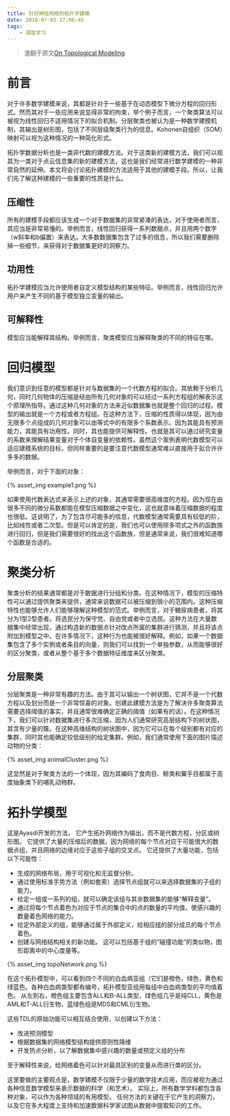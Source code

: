 ```yaml
---
title: 针对神经网络的拓扑学建模
date: 2018-07-03 17:06:45
tags:
    - 深度学习
---
```


> 渣翻于原文[On Topological Modeling](https://www.ayasdi.com/blog/topology/on-topological-modeling/)

# 前言

对于许多数学建模来说，其都是针对于一些基于在动态模型下微分方程的回归形式。然而其对于一些应用来说显得非常的拘束，举个例子而言，一个聚类算法可以被视为线性回归不适用情况下的拟合机制。分层聚类也被认为是一种数学建模机制，其输出是树形图，包括了不同层级聚类行为的信息。Kohonen自组织（SOM）映射可以视为这种情况的一种简化形式。

拓扑学数据分析也是一类非代数的建模方法。对于这类新的建模方法，我们可以视其为一类对于点云信息集的新的建模方法，这也是我们经常进行数学建模的一种非常自然的延伸。本文将会讨论拓扑建模的方法适用于其他的建模手段。所以，让我们先了解这种建模的一些重要的性质是什么。

## 压缩性

所有的建模手段都应该生成一个对于数据集的非常紧凑的表达，对于使用者而言，其应当是非常易懂的。举例而言，线性回归获得一系列数据点，并且用两个数字（w斜率和b偏置）来表达。大多数数据集包含了过多的信息，所以我们需要删除掉一些细节，来获得对于数据集更好的洞察力。

## 功用性

拓扑学建模应当允许使用者自定义模型结构的某些特征。举例而言，线性回归允许用户来产生不同的基于模型独立变量的输出。

## 可解释性

模型应当能解释其结构。举例而言，聚类模型应当解释聚类的不同的特征在哪。

# 回归模型

我们意识到任意的模型都是针对与数据集的一个代数方程的拟合。其依赖于分析几何，同时几何物体的压缩是经由所有几何对象的可以经过一系列方程组的解表示这个原理所指导。通过这种几何对象的方法来近似数据集也就是整个回归的过程。模型的输出就是一个方程或者方程组。在这种方法下，压缩的性质得以体现，因为由无限多个点组成的几何对象可以由等式中的有限多个系数表示。因为其能具有预测能力，其能具有功用性。同时，其也能提供可解释性。也就是其可以通过研究变量的系数来理解结果变量对于个体自变量的依赖性。虽然这个案例表明代数模型可以适应建模系统的目标，但同样重要的是要注意代数模型通常难以直接用于拟合许许多多的数据。

举例而言，对于下面的对象：

{% asset_img example1.png %}

如果使用代数表达式来表示上述的对象，其通常需要很高维度的方程。因为现在由很多不同的微分系数都能在模型压缩数据之中变化，这也就意味着压缩数据的程度也很低。这说明了，为了包含尽可能多的信息，代数模型通常需要具有较低的阶，比如线性或者二次型。但是可以肯定的是，我们也可以使用除多项式之外的函数族进行回归，但是我们需要很好的找出这个函数族，但是通常来说，我们很难知道哪个函数是合适的。

# 聚类分析

聚类分析的结果通常都是对于数据进行分组和分类。在这种情况下，模型的压缩特性可以通过提供聚类来提供，通常来说数据可以被压缩到很小的范围内。这种压缩特性也能够允许人们能够理解这种模型的范式。举例而言，对于糖尿病患者，将其分为1型2型患者。将选民分为保守党、自由党或者中立选民。这种方法在大量数据集中经常出现，通过构造新的数据点针对改点所属的集群进行猜测，并且将该点附加到模型之中。在许多情况下，这种行为也能被很好解释。例如，如果一个数据集包含了多个实例或者条目的向量，则我们可以找到一个单独参数，从而能够很好的区分聚类，或者从整个基于多个数据特征维度来区分聚类。

## 分层聚类

分层聚类是一种非常有趣的方法。由于其可以输出一个树状图，它并不是一个代数方程以及划分而是一个非常惊喜的对象。创建此建模方法是为了解决许多聚类算法需要选择阈值的事实，并且通常很难确定正确的阈值（如果有的话）。在这种情况下，我们可以针对数据集进行多次压缩，因为人们通常研究高层结构下的树状图，其含有少量的簇。在这种高维结构的树状图中，因为它可以在每个级别都有对应的集群，同时其也能确定较低级别的给定集群。例如，我们通常使用下面的图片描述动物的分类：

{% asset_img animalCluster.png %}

这显然是对于聚类方法的一个体现，因为其编码了食肉目、鲸类和翼手目都属于高度抽象类下的哺乳动物群。

# 拓扑学模型

这是Ayasdi开发的方法。 它产生拓扑网络作为输出，而不是代数方程，分区或树形图。 它提供了大量的压缩后的数据，因为网络的每个节点对应于可能很大的数据点组，并且网络的边缘对应于这些子组的交叉点。 它还提供了大量功能，包括以下可能性：

+ 生成的网络布局，用于可视化和无监督分析。
+ 通过使用标准手势方法（例如套索）选择节点组就可以来选择数据集的子组的能力。
+ 给定一组或一系列的组，就可以确定该组与其余数据集的能够“解释变量”。
+ 通过将每个节点着色为对应于节点的集合中的点的数量的平均值，使感兴趣的数量着色网络的能力。
+ 给定外部定义的组，能够通过属于外部定义，给相应组的部分成员的每个节点着色。
+ 创建与网络结构相关的新功能。 这可以包括基于组的“碰撞功能”的类似物，图形距离中的中心度量等。

{% asset_img topoNetwork.png %}

在这个拓扑模型中，可以看到四个不同的白血病亚组（它们是橙色，绿色，黄色和绿蓝色。各种白血病类型都有编号，拓扑模型亚组用每组中白血病类型的平均值着色。 从左到右，橙色组主要包含ALL和B-ALL类型，绿色组几乎是纯CLL，黄色是AML和T-ALL衍生物，蓝绿色组是MDS和CML衍生物。

这些TDL的原始功能可以相互结合使用，以创建以下方法：

+ 改进预测模型
+ 根据数据集的网络模型结构提供原则性降维
+ 开发热点分析，以了解数据集中感兴趣的数量或预定义组的分布

至于解释性来说，给网络着色可以针对最具区别的变量从而进行类的区分。

这里要做的主要观点是，数学建模不仅限于少量的数学技术应用，而应被视为通过各种信息数学模型来表示数据的科学（和艺术）。 实际上，所有数学学科都包含各种对象，可以作为各种领域的有用模型。 任何方法的关键在于它产生的洞察力，以及它在多大程度上支持和加速数据科学家试图从数据中提取知识的工作。